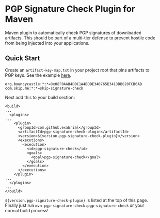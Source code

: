 # PGP Signature Check Plugin for Maven
Maven plugin to automatically check PGP signatures of downloaded artifacts. This should be part of a multi-tier defense to prevent hostile code from being injected into your applications.

## Quick Start
Create an `artifact-key-map.txt` in your project root that pins artifacts to PGP keys. See the example [here](https://raw.githubusercontent.com/exabrial/pgp-signature-check-plugin/master/src/test/resources/artifact-key-map.txt).

```
org.bouncycastle:*:*=0x08F0AAB4D0C1A4BDDE340765B341DDB020FCB6AB
com.skip.me:*:*=skip-signature-check
```

Next add this to your build section:

```
<build>
...
  <plugins>
...
    <plugin>
      <groupId>com.github.exabrial</groupId>
      <artifactId>pgp-signature-check-plugin</artifactId>
      <version>${version.pgp-signature-check-plugin}</version>
      <executions>
        <execution>
          <id>pgp-signature-check</id>
          <goals>
            <goal>pgp-signature-check</goal>
          </goals>
        </execution>
      </executions>
    </plugin>
...
  </plugins>
...
</build>
```

`${version.pgp-signature-check-plugin}` is listed at the top of this page. Finally just run `mvn pgp-signature-check:pgp-signature-check` or your normal build process!
